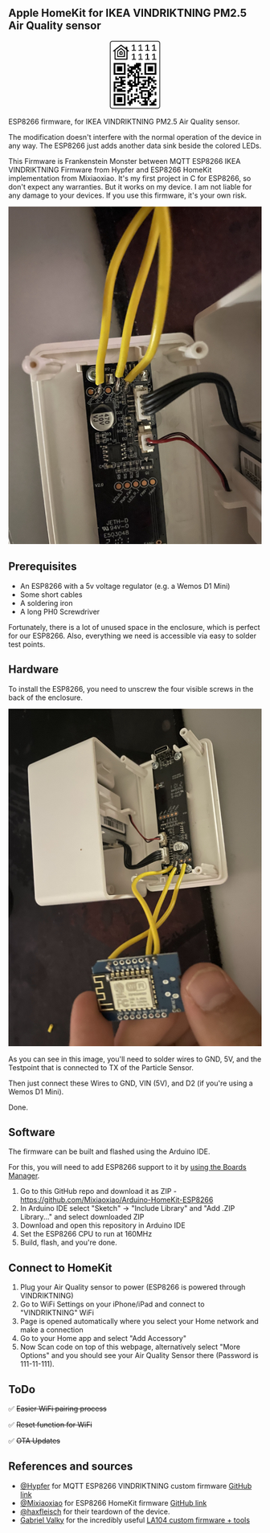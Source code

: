 <p align="center"><h2>Apple HomeKit for IKEA VINDRIKTNING PM2.5 Air Quality sensor</h2></p>


<div align="center"><img src="./img/qrcode.svg" alt="pair_code" width="100"/></div>

ESP8266 firmware, for IKEA VINDRIKTNING PM2.5 Air Quality sensor.

The modification doesn't interfere with the normal operation of the device in any way.
The ESP8266 just adds another data sink beside the colored LEDs.

This Firmware is Frankenstein Monster between MQTT ESP8266 IKEA VINDRIKTNING Firmware from Hypfer and ESP8266 HomeKit implementation from Mixiaoxiao. 
It's my first project in C for ESP8266, so don't expect any warranties. But it works on my device. 
I am not liable for any damage to your devices. If you use this firmware, it's your own risk.

![welcome_picture](./img/IMG_0499.jpg)

## Prerequisites

- An ESP8266 with a 5v voltage regulator (e.g. a Wemos D1 Mini)
- Some short cables
- A soldering iron
- A long PH0 Screwdriver

Fortunately, there is a lot of unused space in the enclosure, which is perfect for our ESP8266.
Also, everything we need is accessible via easy to solder test points.

## Hardware

To install the ESP8266, you need to unscrew the four visible screws in the back of the enclosure.

![board](./img/IMG_0502.jpg)

As you can see in this image, you'll need to solder wires to GND, 5V, and the Testpoint that is connected to TX of the
Particle Sensor.

Then just connect these Wires to GND, VIN (5V), and D2 (if you're using a Wemos D1 Mini).

Done.

## Software

The firmware can be built and flashed using the Arduino IDE.

For this, you will need to add ESP8266 support to it by [using the Boards Manager](https://github.com/esp8266/Arduino#installing-with-boards-manager).

1. Go to this GitHub repo and download it as ZIP - https://github.com/Mixiaoxiao/Arduino-HomeKit-ESP8266
2. In Arduino IDE select "Sketch" -> "Include Library" and "Add .ZIP Library..." and select downloaded ZIP
3. Download and open this repository in Arduino IDE
5. Set the ESP8266 CPU to run at 160MHz
3. Build, flash, and you're done.

## Connect to HomeKit

1. Plug your Air Quality sensor to power (ESP8266 is powered through VINDRIKTNING)
2. Go to WiFi Settings on your iPhone/iPad and connect to "VINDRIKTNING" WiFi
3. Page is opened automatically where you select your Home network and make a connection
4. Go to your Home app and select "Add Accessory"
5. Now Scan code on top of this webpage, alternatively select "More Options" and you should see your Air Quality Sensor there (Password is 111-11-111).

## ToDo

✅ <strike>Easier WiFi pairing process</strike>

✅ <strike>Reset function for WiFi</strike>

✅ <strike>OTA Updates</strike>

## References and sources

- [@Hypfer](https://twitter.com/hypfer?lang=en) for MQTT ESP8266 VINDRIKTNING custom firmware [GitHub link](https://github.com/Hypfer/esp8266-vindriktning-particle-sensor)
- [@Mixiaoxiao](https://twitter.com/haxfleisch) for ESP8266 HomeKit firmware [GitHub link](https://github.com/Mixiaoxiao/Arduino-HomeKit-ESP8266)
- [@haxfleisch](https://twitter.com/haxfleisch) for their teardown of the device.
- [Gabriel Valky](https://github.com/gabonator) for the incredibly useful [LA104 custom firmware + tools](https://github.com/gabonator/LA104)
